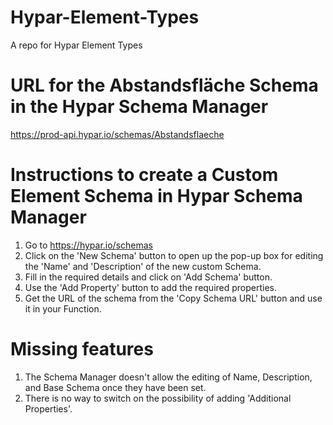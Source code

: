 # Hypar-Element-Types
A repo for Hypar Element Types

# URL for the Abstandsfläche Schema in the Hypar Schema Manager
https://prod-api.hypar.io/schemas/Abstandsflaeche

# Instructions to create a Custom Element Schema in Hypar Schema Manager
1. Go to https://hypar.io/schemas
2. Click on the 'New Schema' button to open up the pop-up box for editing the 'Name' and 'Description' of the new custom Schema.
3. Fill in the required details and click on 'Add Schema' button.
4. Use the 'Add Property' button to add the required properties.
5. Get the URL of the schema from the 'Copy Schema URL' button and use it in your Function.

# Missing features
1. The Schema Manager doesn't allow the editing of Name, Description, and Base Schema once they have been set.
2. There is no way to switch on the possibility of adding 'Additional Properties'.
